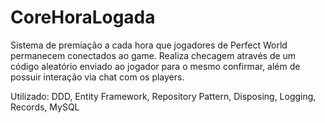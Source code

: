 # CoreHoraLogada
Sistema de premiação a cada hora que jogadores de Perfect World permanecem conectados ao game. Realiza checagem através de um código aleatório enviado ao jogador para o mesmo confirmar, além de possuir interação via chat com os players.

Utilizado: DDD, Entity Framework, Repository Pattern, Disposing, Logging, Records, MySQL
